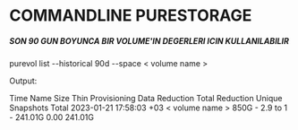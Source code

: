 # COMMANDLINE PURESTORAGE 


##### SON 90 GUN BOYUNCA BIR VOLUME'IN  DEGERLERI ICIN KULLANILABILIR
purevol list --historical 90d --space < volume name >

Output:

Time                     Name             Size  Thin Provisioning  Data Reduction  Total Reduction  Unique   Snapshots  Total
2023-01-21 17:58:03 +03  < volume name >  850G  -                  2.9 to 1        -                241.01G  0.00       241.01G
